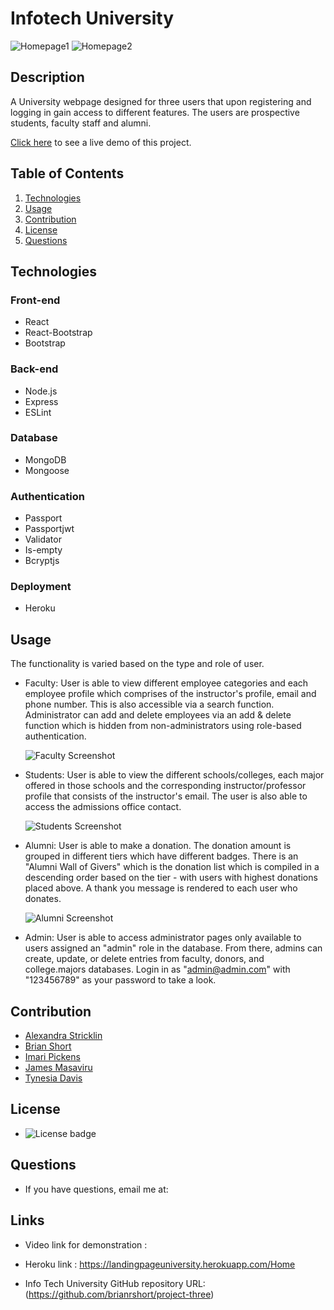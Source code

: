 # Infotech University
![Homepage1](/public/assets/images/demo1.png)
![Homepage2](/public/assets/images/demo2.png)

 ## Description
  A University webpage designed for three users that upon registering and logging in gain access to different features. The users are prospective students, faculty staff and alumni.

[Click here](https://landingpageuniversity.herokuapp.com/Home) to see a live demo of this project.
  
  ## Table of Contents
  1. [Technologies](#technologies)
  2. [Usage](#usage)
  3. [Contribution](#contribution)
  4. [License](#license)
  5. [Questions](#questions)

  ## Technologies

  ### Front-end
  * React
  * React-Bootstrap
  * Bootstrap

  ### Back-end
  * Node.js
  * Express
  * ESLint

  ### Database
  * MongoDB
  * Mongoose
  
  ### Authentication
  * Passport
  * Passportjwt
  * Validator
  * Is-empty
  * Bcryptjs

  ### Deployment
  * Heroku

  ## Usage
  The functionality is varied based on the type and role of user.

  * Faculty: User is able to view different employee categories and each employee profile which comprises of the instructor's profile, email and phone number. This is also accessible via a search function. Administrator can add and delete employees via an add & delete function which is hidden from non-administrators using role-based authentication.

    ![Faculty Screenshot](/public/assets/images/faculty.png)


  * Students: User is able to view the different schools/colleges, each major offered in those schools and the corresponding instructor/professor profile that consists of the instructor's email. The user is also able to access the admissions office contact.

    ![Students Screenshot](/public/assets/images/students.png)


  * Alumni: User is able to make a donation. The donation amount is grouped in different tiers which have different badges. There is an "Alumni Wall of Givers" which is the donation list which is compiled in a descending order based on the tier - with users with highest donations placed above. A thank you message is rendered to each user who donates.

    ![Alumni Screenshot](/public/assets/images/alumni.png)

  * Admin: User is able to access administrator pages only available to users assigned an "admin" role in the database. From there, admins can create, update, or delete entries from faculty, donors, and college.majors databases. Login in as "admin@admin.com" with "123456789" as your password to take a look. 

  ## Contribution
  - [Alexandra Stricklin](https://github.com/stricklin927)
  - [Brian Short](https://github.com/brianrshort)
  - [Imari Pickens](https://github.com/Picke1id)
  - [James Masaviru](https://github.com/jmasaviru)
  - [Tynesia Davis](https://github.com/Sivad13)
  
   ## License
  *  ![License badge](https://img.shields.io/badge/License-MIT-green)

  ## Questions
  * If you have questions, email me at: 

## Links

* Video link for demonstration :

* Heroku link : https://landingpageuniversity.herokuapp.com/Home

* Info Tech University GitHub repository URL: (https://github.com/brianrshort/project-three)
